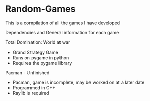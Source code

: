 # Random-Games
This is a compilation of all the games I have developed



Dependencies and General information for each game



Total Domination: World at war
- Grand Strategy Game
- Runs on pygame in python
- Requires the pygame library



Pacman - Unfinished
 - Pacman, game is incomplete, may be worked on at a later date
 - Programmed in C++
 - Raylib is required
